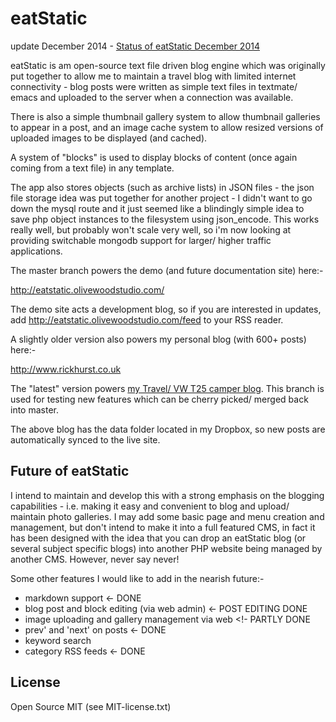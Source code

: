 eatStatic
==========

update December 2014 - [Status of eatStatic December 2014](http://eatstatic.olivewoodstudio.com/2014/12/19/eatstatic-status/)

eatStatic is am open-source text file driven blog engine which was originally put together to allow me to maintain a travel blog with limited internet connectivity - blog posts were written as simple text files in textmate/ emacs and uploaded to the server when a connection was available.

There is also a simple thumbnail gallery system to allow thumbnail galleries to appear in a post, and an image cache system to allow resized versions of uploaded images to be displayed (and cached).

A system of "blocks" is used to display blocks of content (once again coming from a text file) in any template.

The app also stores objects (such as archive lists) in JSON files - the json file storage idea was put together for another project - I didn't want to go down the mysql 
route and it just seemed like a blindingly simple idea to save php object instances to the filesystem
using json_encode. This works really well, but probably won't scale very well, so i'm now looking at 
providing switchable mongodb support for larger/ higher traffic applications.

The master branch powers the demo (and future documentation site) here:-

http://eatstatic.olivewoodstudio.com/

The demo site acts a development blog, so if you are interested in updates, add http://eatstatic.olivewoodstudio.com/feed to your RSS reader.

A slightly older version also powers my personal blog (with 600+ posts) here:-

http://www.rickhurst.co.uk

The "latest" version powers [my Travel/ VW T25 camper blog](http://ontheroad.rickhurst.co.uk). This branch is used for testing new features which can be cherry picked/ merged back into master.

The above blog has the data folder located in my Dropbox, so new posts are automatically synced to the live site.

Future of eatStatic
-------------------

I intend to maintain and develop this with a strong emphasis on the blogging capabilities - i.e. making it easy and convenient to blog and upload/ maintain photo galleries. I may add some basic page and menu creation and management, but don't intend to make it into a full featured CMS, in fact it has been designed with the idea that you can drop an eatStatic blog (or several subject specific blogs) into another PHP website being managed by another CMS. However, never say never! 

Some other features I would like to add in the nearish future:-

* markdown support <- DONE
* blog post and block editing (via web admin) <- POST EDITING DONE
* image uploading and gallery management via web <!- PARTLY DONE
* prev' and 'next' on posts <- DONE
* keyword search
* category RSS feeds <- DONE

License
-------

Open Source MIT (see MIT-license.txt)
